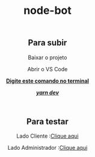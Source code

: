 <!DOCTYPE html>
<html lang="pt-br>

<head>

<meta charset="UTF-8">
<!--<title>NLW-5 node bot</title>-->

</head>

</head>
<body>
<header><h1> node-bot<h1></header>
<header>
<h2>Para subir</h2>
<p>Baixar o projeto </p>
<p>Abrir o VS Code</p>
<u>
<b>
<p>Digite este comando no terminal</p>
<i>
yarn dev
</i>
</b>
</u>
<!--<from action=""  method="">
<input type="text"  name="yarn dev"  value=""   placeholder=" yarn dev"/> 
</from>-->
</header>
<header>
<p><h2>Para testar</h2></p>
<p>Lado Cliente  :<a href="http://localhost:3333/pages/client">Clique aqui</a></p>
<p>Lado Administrador  :<a href="http://localhost:3333/pages/admin">Clique aqui</a></p>
</header>
</body>
</html>